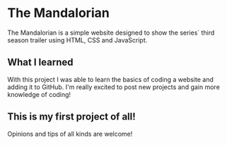 # The Mandalorian

The Mandalorian is a simple website designed to show the series` third season trailer using HTML, CSS and JavaScript. 

## What I learned

With this project I was able to learn the basics of coding a website and adding it to GitHub. I'm really excited to post new projects and gain more knowledge of coding!

## This is my first project of all!

Opinions and tips of all kinds are welcome!
